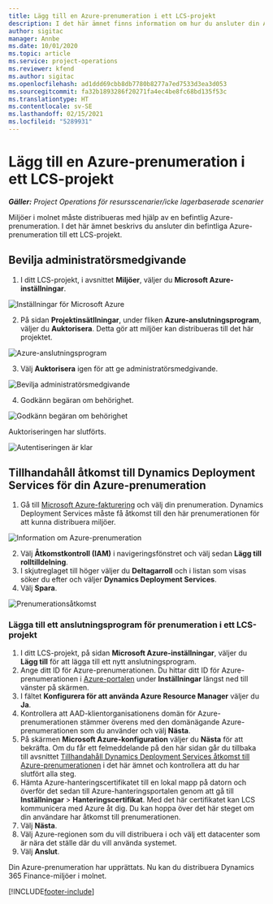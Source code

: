 ```yaml
---
title: Lägg till en Azure-prenumeration i ett LCS-projekt
description: I det här ämnet finns information om hur du ansluter din Azure-prenumeration till ett LCS-projekt.
author: sigitac
manager: Annbe
ms.date: 10/01/2020
ms.topic: article
ms.service: project-operations
ms.reviewer: kfend
ms.author: sigitac
ms.openlocfilehash: ad1ddd69cbb8db7780b8277a7ed7533d3ea3d053
ms.sourcegitcommit: fa32b1893286f20271fa4ec4be8fc68bd135f53c
ms.translationtype: HT
ms.contentlocale: sv-SE
ms.lasthandoff: 02/15/2021
ms.locfileid: "5289931"
---
```

# <a name="add-an-azure-subscription-to-an-lcs-project"></a>Lägg till en Azure-prenumeration i ett LCS-projekt

_**Gäller:** Project Operations för resursscenarier/icke lagerbaserade scenarier_

Miljöer i molnet måste distribueras med hjälp av en befintlig Azure-prenumeration. I det här ämnet beskrivs du ansluter din befintliga Azure-prenumeration till ett LCS-projekt. 

## <a name="grant-admin-consent"></a>Bevilja administratörsmedgivande

1. I ditt LCS-projekt, i avsnittet **Miljöer**, väljer du **Microsoft Azure-inställningar**.

![Inställningar för Microsoft Azure](./media/1MicrosoftAzureSettings.png)

2. På sidan **Projektinsätllningar**, under fliken **Azure-anslutningsprogram**, väljer du **Auktorisera**. Detta gör att miljöer kan distribueras till det här projektet.

![Azure-anslutningsprogram](./media/2AzureConnectors.png)

3. Välj **Auktorisera** igen för att ge administratörsmedgivande.

![Bevilja administratörsmedgivande](./media/3GrantAdminConsent.png)

4. Godkänn begäran om behörighet.

![Godkänn begäran om behörighet](./media/4AcceptPermissionRequest.png)

Auktoriseringen har slutförts. 

![Autentiseringen är klar](./media/5AuthorizationComplete.png)

## <a name="provide-dynamics-deployment-services-access-to-your-azure-subscription"></a><a name="provide"></a>Tillhandahåll åtkomst till Dynamics Deployment Services för din Azure-prenumeration

1. Gå till [Microsoft Azure-fakturering](https://portal.azure.com/#blade/Microsoft\_Azure\_Billing/SubscriptionsBlade) och välj din prenumeration. Dynamics Deployment Services måste få åtkomst till den här prenumerationen för att kunna distribuera miljöer.

![Information om Azure-prenumeration](./media/6AzureSubscription.png)

2. Välj **Åtkomstkontroll (IAM)** i navigeringsfönstret och välj sedan **Lägg till rolltilldelning**.
3. I skjutreglaget till höger väljer du **Deltagarroll** och i listan som visas söker du efter och väljer **Dynamics Deployment Services**. 
4. Välj **Spara**.

![Prenumerationsåtkomst](./media/7SubscriptionAccess.png)

### <a name="add-a-subscription-connector-to-an-lcs-project"></a>Lägga till ett anslutningsprogram för prenumeration i ett LCS-projekt

1. I ditt LCS-projekt, på sidan **Microsoft Azure-inställningar**, väljer du **Lägg till** för att lägga till ett nytt anslutningsprogram.
2. Ange ditt ID för Azure-prenumerationen. Du hittar ditt ID för Azure-prenumerationen i [Azure-portalen](https://ms.portal.azure.com/) under **Inställningar** längst ned till vänster på skärmen.
3. I fältet **Konfigurera för att använda Azure Resource Manager** väljer du **Ja**.
4. Kontrollera att AAD-klientorganisationens domän för Azure-prenumerationen stämmer överens med den domänägande Azure-prenumerationen som du använder och välj **Nästa**.
5. På skärmen **Microsoft Azure-konfiguration** väljer du **Nästa** för att bekräfta. Om du får ett felmeddelande på den här sidan går du tillbaka till avsnittet [Tillhandahåll Dynamics Deployment Services åtkomst till Azure-prenumerationen](#provide) i det här ämnet och kontrollera att du har slutfört alla steg.
6. Hämta Azure-hanteringscertifikatet till en lokal mapp på datorn och överför det sedan till Azure-hanteringsportalen genom att gå till **Inställningar** > **Hanteringscertifikat**. Med det här certifikatet kan LCS kommunicera med Azure åt dig. Du kan hoppa över det här steget om din användare har åtkomst till prenumerationen.
7. Välj **Nästa**.
8. Välj Azure-regionen som du vill distribuera i och välj ett datacenter som är nära det ställe där du vill använda systemet.
9.  Välj **Anslut**.

Din Azure-prenumeration har upprättats. Nu kan du distribuera Dynamics 365 Finance-miljöer i molnet.




[!INCLUDE[footer-include](../includes/footer-banner.md)]